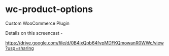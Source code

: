 # wc-product-options
Custom WooCommerce Plugin

Details on this screencast -

https://drive.google.com/file/d/0B4ixQpb64fvpMDFKQmowanR0WWc/view?usp=sharing
